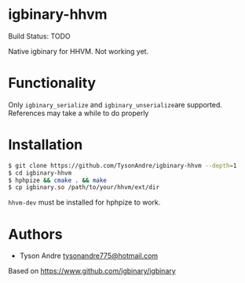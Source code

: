 igbinary-hhvm
============

Build Status: TODO

Native igbinary for HHVM. Not working yet.

# Functionality

Only `igbinary_serialize` and `igbinary_unserialize`are supported.
References may take a while to do properly

# Installation

```bash
$ git clone https://github.com/TysonAndre/igbinary-hhvm --depth=1
$ cd igbinary-hhvm
$ hphpize && cmake . && make
$ cp igbinary.so /path/to/your/hhvm/ext/dir
```

`hhvm-dev` must be installed for hphpize to work.

# Authors

- Tyson Andre <tysonandre775@hotmail.com>

Based on https://www.github.com/igbinary/igbinary
